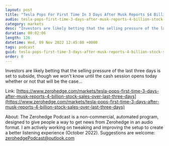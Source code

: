 ```yaml
---
layout: post
title: "Tesla Pops For First Time In 3 Days After Musk Reports $4 Billion In Stock Sales"
audio: tesla-pops-first-time-3-days-after-musk-reports-4-billion-stock-sales-over-last-three-days-0
category: markets
desc: "Investors are likely betting that the selling pressure of the last three days is set to subside, though we won't know until the cash session opens today whether or not that will be the case..."
duration: 00:02:06
length: 126
datetime: Wed, 09 Nov 2022 12:45:00 +0000
tags: podcast
guid: tesla-pops-first-time-3-days-after-musk-reports-4-billion-stock-sales-over-last-three-days-0
order: 0
---
```

Investors are likely betting that the selling pressure of the last three days is set to subside, though we won't know until the cash session opens today whether or not that will be the case...

Link: [https://www.zerohedge.com/markets/tesla-pops-first-time-3-days-after-musk-reports-4-billion-stock-sales-over-last-three-days](https://www.zerohedge.com/markets/tesla-pops-first-time-3-days-after-musk-reports-4-billion-stock-sales-over-last-three-days)

About: The Zerohedge Podcast is a non-commercial, automated program, designed to give people a way to get news from Zerohedge in an audio format.  I am actively working on tweaking and improving the setup to create a better listening experience (October 2022).  Suggestions are welcome: [zerohedgePodcast@outlook.com](mailto:zerohedgePodcast@outlook.com)